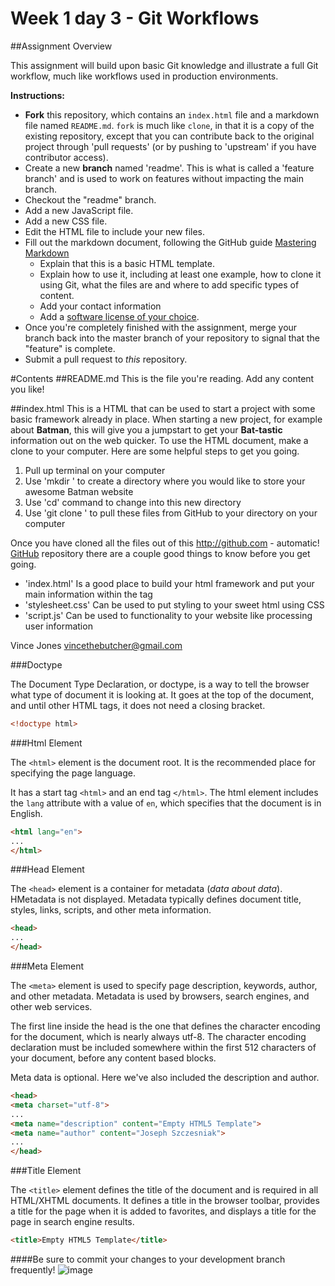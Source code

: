 # Week 1 day 3 - Git Workflows
##Assignment Overview

This assignment will build upon basic Git knowledge and illustrate a full Git workflow, much like workflows used in production environments. 

**Instructions:**

- **Fork** this repository, which contains an `index.html` file and a markdown file named `README.md`. `fork` is much like `clone`, in that it is a copy of the existing repository, except that you can contribute back to the original project through 'pull requests' (or by pushing to 'upstream' if you have contributor access). 
- Create a new **branch** named 'readme'. This is what is called a 'feature branch' and is used to work on features without impacting the main branch.
- Checkout the "readme" branch. 
- Add a new JavaScript file. 
- Add a new CSS file.
- Edit the HTML file to include your new files.
- Fill out the markdown document, following the GitHub guide [Mastering Markdown](https://guides.github.com/features/mastering-markdown/)
	- Explain that this is a basic HTML template.
 	- Explain how to use it, including at least one example,  how to clone it using Git, what the files are and where to add specific types of content.
 	- Add your contact information
	- Add a [software license of your choice](http://choosealicense.com/).
- Once you're completely finished with the assignment, merge your branch back into the master branch of your repository to signal that the "feature" is complete.
- Submit a pull request to *this* repository.


#Contents
##README.md
This is the file you're reading. Add any content you like!

##index.html
This is a HTML that can be used to start a project with some basic framework already in place. When starting a new project, for example about __Batman__, this will give you a jumpstart to get your **Bat-tastic** information out on the web quicker. To use the HTML document, make a clone to your computer. Here are some helpful steps to get you going.

1. Pull up terminal on your computer
2. Use 'mkdir <name of directory>' to create a directory where you would like to store your awesome Batman website 
3. Use 'cd' command to change into this new directory
4. Use 'git clone <url>' to pull these files from GitHub to your directory on your computer 

Once you have cloned all the files out of this http://github.com - automatic!
[GitHub](http://github.com) repository there are a couple good things to know before you get going. 
* 'index.html' Is a good place to build your html framework and put your main information within the <body> tag
* 'stylesheet.css' Can be used to put styling to your sweet html using CSS
* 'script.js' Can be used to functionality to your website like processing user information

Vince Jones
vincethebutcher@gmail.com

###Doctype

The Document Type Declaration, or doctype, is a way to tell the browser what type of document it is looking at. It goes at the top of the document, and until other HTML tags, it does not need a closing bracket.

```html
<!doctype html>
```

###Html Element

The `<html>` element is the document root. It is the recommended place for specifying the page language. 

It has a start tag `<html>` and an end tag `</html>`. The html element includes the `lang` attribute with a value of `en`, which specifies that the document is in English.

```html
<html lang="en">
...
</html>
```

###Head Element

The `<head>` element is a container for metadata (*data about data*). HMetadata is not displayed. Metadata typically defines document title, styles, links, scripts, and other meta information. 


```html
<head>
...
</head>
```


###Meta Element

The `<meta>` element is used to specify page description, keywords, author, and other metadata. Metadata is used by browsers, search engines, and other web services.

The first line inside the head is the one that defines the character encoding for the document, which is nearly always utf-8. The character encoding declaration must be included somewhere within the first 512 characters of your document, before any content based blocks.

Meta data is optional. Here we've also included the description and author.


```html
<head>
<meta charset="utf-8">
...
<meta name="description" content="Empty HTML5 Template">
<meta name="author" content="Joseph Szczesniak">
...
</head>
```

###Title Element

The `<title>` element defines the title of the document and is required in all HTML/XHTML documents. It defines a title in the browser toolbar,
provides a title for the page when it is added to favorites, and displays a title for the page in search engine results.

```html
<title>Empty HTML5 Template</title>
```

####Be sure to commit your changes to your development branch frequently!
![image](http://www.fillmurray.com/415/300)
